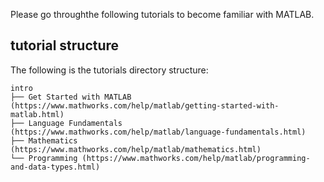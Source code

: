 Please go throughthe following tutorials to become familiar with MATLAB.

## tutorial structure
The following is the tutorials directory structure:

```
intro
├── Get Started with MATLAB	(https://www.mathworks.com/help/matlab/getting-started-with-matlab.html)	
├── Language Fundamentals (https://www.mathworks.com/help/matlab/language-fundamentals.html)
├── Mathematics	(https://www.mathworks.com/help/matlab/mathematics.html)	
└── Programming (https://www.mathworks.com/help/matlab/programming-and-data-types.html)
```
